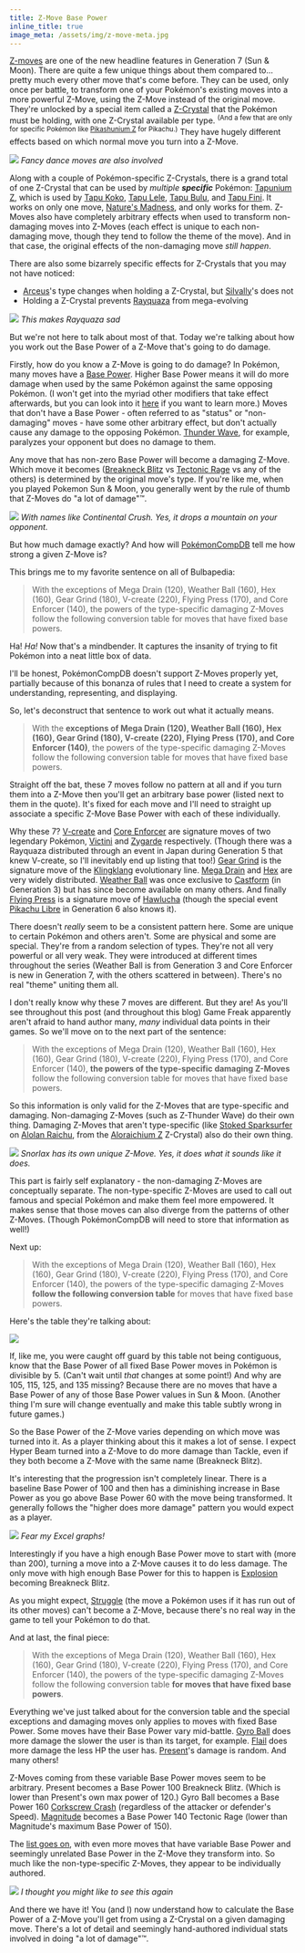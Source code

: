 ```yaml
---
title: Z-Move Base Power
inline_title: true
image_meta: /assets/img/z-move-meta.jpg
---
```


[Z-moves](https://bulbapedia.bulbagarden.net/wiki/Z-Move) are one of the new headline features in Generation 7 (Sun & Moon). There are quite a few unique things about them compared to... pretty much every other move that's come before. They can be used, only once per battle, to transform one of your Pokémon's existing moves into a more powerful Z-Move, using the Z-Move instead of the original move. They're unlocked by a special item called a [Z-Crystal](https://www.serebii.net/itemdex/list/zcrystal.shtml) that the Pokémon must be holding, with one Z-Crystal available per type. <sup>(And a few that are only for specific Pokémon like [Pikashunium Z](https://www.serebii.net/itemdex/pikashuniumz.shtml) for Pikachu.)</sup> They have hugely different effects based on which normal move you turn into a Z-Move.

![](/assets/img/pikachu-z-move-dance.gif)
*Fancy dance moves are also involved*

Along with a couple of Pokémon-specific Z-Crystals, there is a grand total of one Z-Crystal that can be used by *multiple **specific*** Pokémon: [Tapunium Z](https://www.serebii.net/itemdex/tapuniumz.shtml), which is used by [Tapu Koko](https://www.serebii.net/pokedex-sm/785.shtml), [Tapu Lele](https://www.serebii.net/pokedex-sm/786.shtml), [Tapu Bulu](https://www.serebii.net/pokedex-sm/787.shtml), and [Tapu Fini](https://www.serebii.net/pokedex-sm/788.shtml). It works on only one move, [Nature's Madness](https://www.serebii.net/attackdex-sm/nature'smadness.shtml), and only works for them. Z-Moves also have completely arbitrary effects when used to transform non-damaging moves into Z-Moves (each effect is unique to each non-damaging move, though they tend to follow the theme of the move). And in that case, the original effects of the non-damaging move *still happen*.

There are also some bizarrely specific effects for Z-Crystals that you may not have noticed:

* [Arceus](https://www.serebii.net/pokedex-sm/493.shtml)'s type changes when holding a Z-Crystal, but [Silvally](https://www.serebii.net/pokedex-sm/773.shtml)'s does not
* Holding a Z-Crystal prevents [Rayquaza](https://www.serebii.net/pokedex-sm/384.shtml) from mega-evolving

![](/assets/img/sad-rayquaza.png)
*This makes Rayquaza sad*

But we're not here to talk about most of that. Today we're talking about how you work out the Base Power of a Z-Move that's going to do damage.

Firstly, how do you know a Z-Move is going to do damage? In Pokémon, many moves have a [Base Power](https://bulbapedia.bulbagarden.net/wiki/Power). Higher Base Power means it will do more damage when used by the same Pokémon against the same opposing Pokémon. (I won't get into the myriad other modifiers that take effect afterwards, but you can look into it [here](https://bulbapedia.bulbagarden.net/wiki/Damage) if you want to learn more.) Moves that don't have a Base Power - often referred to as "status" or "non-damaging" moves - have some other arbitrary effect, but don't actually cause any damage to the opposing Pokémon. [Thunder Wave](https://www.serebii.net/attackdex-sm/thunderwave.shtml), for example, paralyzes your opponent but does no damage to them.

Any move that has non-zero Base Power will become a damaging Z-Move. Which move it becomes ([Breakneck Blitz](https://www.serebii.net/attackdex-sm/breakneckblitz.shtml) vs [Tectonic Rage](https://www.serebii.net/attackdex-sm/tectonicrage.shtml) vs any of the others) is determined by the original move's type. If you're like me, when you played Pokemon Sun & Moon, you generally went by the rule of thumb that Z-Moves do "a lot of damage"™.

![](/assets/img/continental-crush.png)
*With names like Continental Crush. Yes, it drops a mountain on your opponent.*

But how much damage exactly? And how will [PokémonCompDB](/pokemoncompdb.html) tell me how strong a given Z-Move is?

This brings me to my favorite sentence on all of Bulbapedia:

> With the exceptions of Mega Drain (120), Weather Ball (160), Hex (160), Gear Grind (180), V-create (220), Flying Press (170), and Core Enforcer (140), the powers of the type-specific damaging Z-Moves follow the following conversion table for moves that have fixed base powers.

Ha! *Ha!* Now that's a mindbender. It captures the insanity of trying to fit Pokémon into a neat little box of data.

I'll be honest, PokémonCompDB doesn't support Z-Moves properly yet, partially because of this bonanza of rules that I need to create a system for understanding, representing, and displaying.

So, let's deconstruct that sentence to work out what it actually means.

> With the **exceptions of Mega Drain (120), Weather Ball (160), Hex (160), Gear Grind (180), V-create (220), Flying Press (170), and Core Enforcer (140)**, the powers of the type-specific damaging Z-Moves follow the following conversion table for moves that have fixed base powers.

Straight off the bat, these 7 moves follow no pattern at all and if you turn them into a Z-Move then you'll get an arbitrary base power (listed next to them in the quote). It's fixed for each move and I'll need to straight up associate a specific Z-Move Base Power with each of these individually.

Why these 7? [V-create](https://www.serebii.net/attackdex-sm/v-create.shtml) and [Core Enforcer](https://www.serebii.net/attackdex-sm/coreenforcer.shtml) are signature moves of two legendary Pokémon, [Victini](https://www.serebii.net/pokedex-sm/494.shtml) and [Zygarde](https://www.serebii.net/pokedex-sm/718.shtml) respectively. (Though there was a Rayquaza distributed through an event in Japan during Generation 5 that knew V-create, so I'll inevitably end up listing that too!) [Gear Grind](https://www.serebii.net/attackdex-bw/geargrind.shtml) is the signature move of the [Klingklang](https://www.serebii.net/pokedex-sm/601.shtml) evolutionary line. [Mega Drain](https://www.serebii.net/attackdex-sm/megadrain.shtml) and [Hex](https://www.serebii.net/attackdex-sm/hex.shtml) are very widely distributed. [Weather Ball](https://www.serebii.net/attackdex-xy/weatherball.shtml) was once exclusive to [Castform](https://www.serebii.net/pokedex-sm/351.shtml) (in Generation 3) but has since become available on many others. And finally [Flying Press](https://www.serebii.net/attackdex-sm/flyingpress.shtml) is a signature move of [Hawlucha](https://www.serebii.net/pokedex-sm/701.shtml) (though the special event [Pikachu Libre](https://www.serebii.net/pokedex-xy/025.shtml) in Generation 6 also knows it).

There doesn't *really* seem to be a consistent pattern here. Some are unique to certain Pokémon and others aren't. Some are physical and some are special. They're from a random selection of types. They're not all very powerful or all very weak. They were introduced at different times throughout the series (Weather Ball is from Generation 3 and Core Enforcer is new in Generation 7, with the others scattered in between). There's no real "theme" uniting them all.

I don't really know why these 7 moves are different. But they are! As you'll see throughout this post (and throughout this blog) Game Freak apparently aren't afraid to hand author many, *many* individual data points in their games. So we'll move on to the next part of the sentence:

> With the exceptions of Mega Drain (120), Weather Ball (160), Hex (160), Gear Grind (180), V-create (220), Flying Press (170), and Core Enforcer (140), **the powers of the type-specific damaging Z-Moves** follow the following conversion table for moves that have fixed base powers.

So this information is only valid for the Z-Moves that are type-specific and damaging. Non-damaging Z-Moves (such as Z-Thunder Wave) do their own thing. Damaging Z-Moves that aren't type-specific (like [Stoked Sparksurfer](https://www.serebii.net/attackdex-sm/stokedsparksurfer.shtml) on [Alolan Raichu](https://www.serebii.net/pokedex-sm/026.shtml), from the [Aloraichium Z](https://www.serebii.net/itemdex/aloraichiumz.shtml) Z-Crystal) also do their own thing.

![](/assets/img/snorlax-pulverizing-pancake.png)
*Snorlax has its own unique Z-Move. Yes, it does what it sounds like it does.*

This part is fairly self explanatory - the non-damaging Z-Moves are conceptually separate. The non-type-specific Z-Moves are used to call out famous and special Pokémon and make them feel more empowered. It makes sense that those moves can also diverge from the patterns of other Z-Moves. (Though PokémonCompDB will need to store that information as well!)

Next up:

> With the exceptions of Mega Drain (120), Weather Ball (160), Hex (160), Gear Grind (180), V-create (220), Flying Press (170), and Core Enforcer (140), the powers of the type-specific damaging Z-Moves **follow the following conversion table** for moves that have fixed base powers.

Here's the table they're talking about:

![](/assets/img/z-move-power-table.PNG)

If, like me, you were caught off guard by this table not being contiguous, know that the Base Power of all fixed Base Power moves in Pokémon is divisible by 5. (Can't wait until *that* changes at some point!) And why are 105, 115, 125, and 135 missing? Because there are no moves that have a Base Power of any of those Base Power values in Sun & Moon. (Another thing I'm sure will change eventually and make this table subtly wrong in future games.)

So the Base Power of the Z-Move varies depending on which move was turned into it. As a player thinking about this it makes a lot of sense. I expect Hyper Beam turned into a Z-Move to do more damage than Tackle, even if they both become a Z-Move with the same name (Breakneck Blitz).

It's interesting that the progression isn't completely linear. There is a baseline Base Power of 100 and then has a diminishing increase in Base Power as you go above Base Power 60 with the move being transformed. It generally follows the "higher does more damage" pattern you would expect as a player.

![](/assets/img/z-move-base-power-graph.PNG)
*Fear my Excel graphs!*

Interestingly if you have a high enough Base Power move to start with (more than 200), turning a move into a Z-Move causes it to do less damage. The only move with high enough Base Power for this to happen is [Explosion](https://www.serebii.net/attackdex-sm/explosion.shtml) becoming Breakneck Blitz.

As you might expect, [Struggle](https://www.serebii.net/attackdex-sm/struggle.shtml) (the move a Pokémon uses if it has run out of its other moves) can't become a Z-Move, because there's no real way in the game to tell your Pokémon to do that.

And at last, the final piece:

> With the exceptions of Mega Drain (120), Weather Ball (160), Hex (160), Gear Grind (180), V-create (220), Flying Press (170), and Core Enforcer (140), the powers of the type-specific damaging Z-Moves follow the following conversion table **for moves that have fixed base powers**.

Everything we've just talked about for the conversion table and the special exceptions and damaging moves only applies to moves with fixed Base Power. Some moves have their Base Power vary mid-battle. [Gyro Ball](https://www.serebii.net/attackdex-sm/gyroball.shtml) does more damage the slower the user is than its target, for example. [Flail](https://www.serebii.net/attackdex-sm/flail.shtml) does more damage the less HP the user has. [Present](https://www.serebii.net/attackdex-sm/present.shtml)'s damage is random. And many others!

Z-Moves coming from these variable Base Power moves seem to be arbitrary. Present becomes a Base Power 100 Breakneck Blitz. (Which is lower than Present's own max power of 120.) Gyro Ball becomes a Base Power 160 [Corkscrew Crash](https://www.serebii.net/attackdex-sm/corkscrewcrash.shtml) (regardless of the attacker or defender's Speed). [Magnitude](https://www.serebii.net/attackdex-sm/magnitude.shtml) becomes a Base Power 140 Tectonic Rage (lower than Magnitude's maximum Base Power of 150).

The [list goes on](https://bulbapedia.bulbagarden.net/wiki/Category:Moves_that_have_variable_power), with even more moves that have variable Base Power and seemingly unrelated Base Power in the Z-Move they transform into. So much like the non-type-specific Z-Moves, they appear to be individually authored.

![](/assets/img/snorlax-pulverizing-pancake.png)
*I thought you might like to see this again*

And there we have it! You (and I) now understand how to calculate the Base Power of a Z-Move you'll get from using a Z-Crystal on a given damaging move. There's a lot of detail and seemingly hand-authored individual stats involved in doing "a lot of damage"™.